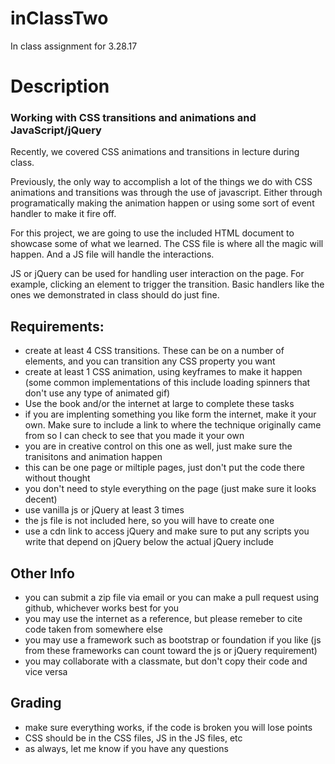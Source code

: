 # inClassTwo
In class assignment for 3.28.17

# Description

### Working with CSS transitions and animations and JavaScript/jQuery

Recently, we covered CSS animations and transitions in lecture during class.

Previously, the only way to accomplish a lot of the things we do with CSS animations and transitions was through the use of javascript. Either through programatically making the animation happen or using some sort of event handler to make it fire off.

For this project, we are going to use the included HTML document to showcase some of what we learned. The CSS file is where all the magic will happen. And a JS file will handle the interactions.

JS or jQuery can be used for handling user interaction on the page. For example, clicking an element to trigger the transition. Basic handlers like the ones we demonstrated in class should do just fine.

## Requirements:
 - create at least 4 CSS transitions. These can be on a number of elements, and you can transition any CSS property you want
 - create at least 1 CSS animation, using keyframes to make it happen (some common implementations of this include loading spinners that don't use any type of animated gif)
 - Use the book and/or the internet at large to complete these tasks
 - if you are implenting something you like form the internet, make it your own. Make sure to include a link to where the technique originally came from so I can check to see that you made it your own
 - you are in creative control on this one as well, just make sure the tranisitons and animation happen
 - this can be one page or miltiple pages, just don't put the code there without thought
 - you don't need to style everything on the page (just make sure it looks decent)
 - use vanilla js or jQuery at least 3 times
 - the js file is not included here, so you will have to create one
 - use a cdn link to access jQuery and make sure to put any scripts you write that depend on jQuery below the actual jQuery include

## Other Info
 - you can submit a zip file via email or you can make a pull request using github, whichever works best for you
 - you may use the internet as a reference, but please remeber to cite code taken from somewhere else
 - you may use a framework such as bootstrap or foundation if you like (js from these frameworks can count toward the js or jQuery requirement)
 - you may collaborate with a classmate, but don't copy their code and vice versa
 
## Grading
 - make sure everything works, if the code is broken you will lose points
 - CSS should be in the CSS files, JS in the JS files, etc
 - as always, let me know if you have any questions
